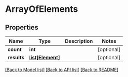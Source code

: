# ArrayOfElements

## Properties
Name | Type | Description | Notes
------------ | ------------- | ------------- | -------------
**count** | **int** |  | [optional] 
**results** | [**list[Element]**](Element.md) |  | [optional] 

[[Back to Model list]](../README.md#documentation-for-models) [[Back to API list]](../README.md#documentation-for-api-endpoints) [[Back to README]](../README.md)


